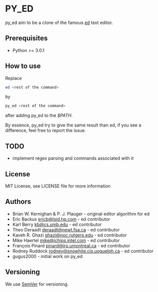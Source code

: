 # PY_ED

py_ed aim to be a clone of the famous [ed](https://www.gnu.org/software/ed/ed.html) text editor.

## Prerequisites

- Python >= 3.0.1

## How to use

Replace
```sh
ed <rest of the command>
```
by
```sh
py_ed <rest of the command>
```
after adding py_ed to the _$PATH_.

By essence, py_ed try to give the same result than ed, if you see a difference, feel free to report the issue.

## TODO

- implement regex parsing and commands associated with it

## License

MIT License, see LICENSE file for more information

## Authors

- Brian W. Kernighan & P. J. Plauger - original editor algorithm for ed
- Eric Backus <ericb@lsid.hp.com> - ed contributor
- Karl Berry <kb@cs.umb.edu> - ed contributor
- Theo Deraadt <deraadt@newt.fsa.ca> - ed contributor
- Kaveh R. Ghazi <ghazi@noc.rutgers.edu> - ed contributor
- Mike Haertel <mike@ichips.intel.com> - ed contributor
- François Pinard <pinard@iro.umontreal.ca> - ed contributor
- Rodney Ruddock <rodney@snowhite.cis.uoguelph.ca> - ed contributor
- gugus2000 - initial work on py_ed

## Versioning

We use [SemVer](https://semver.org) for versioning.
